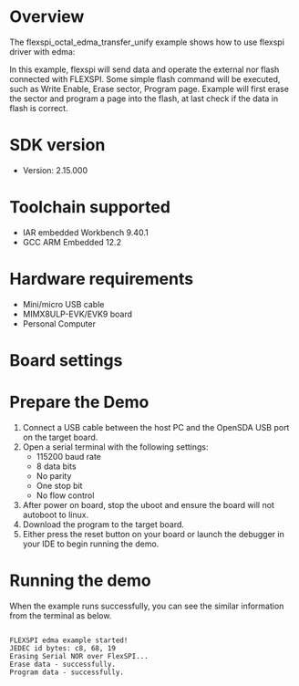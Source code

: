 Overview
========
The flexspi_octal_edma_transfer_unify example shows how to use flexspi driver with edma:

In this example, flexspi will send data and operate the external nor flash connected with FLEXSPI. Some simple flash command will
be executed, such as Write Enable, Erase sector, Program page.
Example will first erase the sector and program a page into the flash, at last check if the data in flash is correct.

SDK version
===========
- Version: 2.15.000

Toolchain supported
===================
- IAR embedded Workbench  9.40.1
- GCC ARM Embedded  12.2

Hardware requirements
=====================
- Mini/micro USB cable
- MIMX8ULP-EVK/EVK9 board
- Personal Computer

Board settings
==============

Prepare the Demo
================
1.  Connect a USB cable between the host PC and the OpenSDA USB port on the target board.
2.  Open a serial terminal with the following settings:
    - 115200 baud rate
    - 8 data bits
    - No parity
    - One stop bit
    - No flow control
3.  After power on board, stop the uboot and ensure the board will not autoboot to linux. 
4.  Download the program to the target board.
5.  Either press the reset button on your board or launch the debugger in your IDE to begin running the demo.

Running the demo
================
When the example runs successfully, you can see the similar information from the terminal as below.

~~~~~~~~~~~~~~~~~~~~~~~~~~~~

FLEXSPI edma example started!
JEDEC id bytes: c8, 68, 19
Erasing Serial NOR over FlexSPI...
Erase data - successfully.
Program data - successfully.
~~~~~~~~~~~~~~~~~~~~~~~~~~~~
